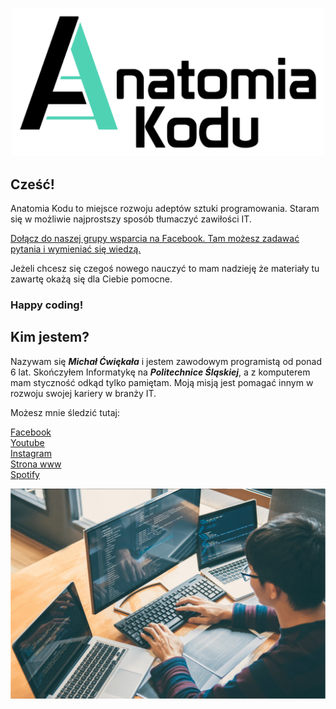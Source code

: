 <p align="center">
    <img src="docs/logo.png" alt="drawing" width="500"/>
</p>


## Cześć!  
Anatomia Kodu to miejsce rozwoju adeptów sztuki programowania. Staram się w możliwie najprostszy sposób tłumaczyć zawiłości IT.   

[Dołącz do naszej grupy wsparcia na Facebook. Tam możesz zadawać pytania i wymieniać się wiedzą.](https://www.facebook.com/groups/580778376232680)

Jeżeli chcesz się czegoś nowego nauczyć to mam nadzieję że materiały tu zawartę okażą się dla Ciebie pomocne.  

### Happy coding!  


## Kim jestem?

Nazywam się ***Michał Ćwiękała*** i jestem zawodowym programistą od ponad 6 lat. Skończyłem Informatykę na ***Politechnice Śląskiej***, a z komputerem mam styczność odkąd tylko pamiętam. Moją misją jest pomagać innym w rozwoju swojej kariery w branży IT.
 
Możesz mnie śledzić tutaj:

[Facebook](https://www.facebook.com/AnatomiaKodu)  
[Youtube](https://www.youtube.com/c/AnatomiaKodu)  
[Instagram](https://www.instagram.com/anatomiakodu/)  
[Strona www](https://anatomiakodu.pl/)  
[Spotify](https://open.spotify.com/show/3aXS6JAvx91eApuUZ9O7XA)

![zdjecie](docs/photo1.png)
